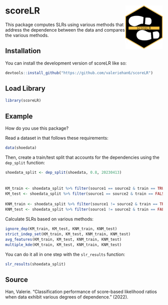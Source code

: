
<!-- [![R-CMD-check](https://github.com/valeriehan6/scoreLR/actions/workflows/R-CMD-check.yaml/badge.svg)](https://github.com/valeriehan6/scoreLR/actions/workflows/R-CMD-check.yaml) -->
<!-- [![Coverage status](https://codecov.io/gh/valeriehan6/scoreLR/branch/main/graph/badge.svg)](https://codecov.io/github/valeriehan6/scoreLR?branch=main) -->

# scoreLR <img src="man/figures/logo.png" align="right" height="139" />

<!-- # scoreLR -->

This package computes SLRs using various methods that address the
dependence between the data and compares the various methods.

## Installation

You can install the development version of scoreLR like so:

``` r
devtools::install_github("https://github.com/valeriehan6/scoreLR")
```

## Load Library

``` r
library(scoreLR)
```

## Example

How do you use this package?

Read a dataset in that follows these requirements:

``` r
data(shoedata)
```

Then, create a train/test split that accounts for the dependencies using
the `dep_split` function:

``` r
shoedata_split <- dep_split(shoedata, 0.8, 20230413)


KM_train <- shoedata_split %>% filter(source1 == source2 & train == TRUE) 
KM_test <- shoedata_split %>% filter(source1 == source2 & train == FALSE)

KNM_train <- shoedata_split %>% filter(source1 != source2 & train == TRUE)
KNM_test <- shoedata_split %>% filter(source1 != source2 & train == FALSE)
```

Calculate SLRs based on various methods:

``` r
ignore_dep(KM_train, KM_test, KNM_train, KNM_test)
strict_indep_set(KM_train, KM_test, KNM_train, KNM_test)
avg_features(KM_train, KM_test, KNM_train, KNM_test)
multiple_kde(KM_train, KM_test, KNM_train, KNM_test)
```

You can do it all in one step with the `slr_results` function:

``` r
slr_results(shoedata_split)
```

## Source

Han, Valerie. “Classification performance of score-based likelihood
ratios when data exhibit various degrees of dependence.” (2022).
